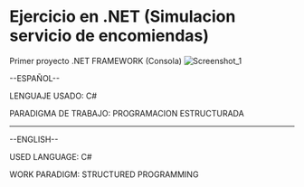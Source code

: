 # Ejercicio en .NET (Simulacion servicio de encomiendas)
Primer proyecto .NET FRAMEWORK (Consola)
![Screenshot_1](https://user-images.githubusercontent.com/71730230/173471320-0e107359-1860-4698-8197-d5dc3bc1ae15.png)


--ESPAÑOL--

LENGUAJE USADO:
C#


PARADIGMA DE TRABAJO:
PROGRAMACION ESTRUCTURADA


-----------------------------------------------------------------------------------------------

--ENGLISH--

USED LANGUAGE:
C#


WORK PARADIGM:
STRUCTURED PROGRAMMING


